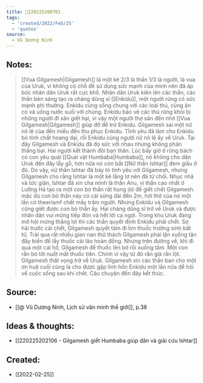 ```yaml
---
title: 💬220225200701
tags:
  - 'created/2022/Feb/25'
  - 'quotes'
source:
  - Vũ Dương Ninh
---
```


## Notes:
> [[Vua Gilgamesh|Gilgamesh]] là một kẻ  2/3 là thần 1/3 là người, là vua của Uruk, vì không có chỗ để sử dụng sức mạnh của mình nên đã áp bức nhân dân Uruk rất cực khổ. Nhân dân Uruk kiên lên các thần, các thần bèn sáng tạo ra chàng dũng sĩ [[Enkidu]], một người rừng có sức mạnh phi thường. Enkidu cùng sống chung với các loài thú, cùng ăn cỏ và uống nước suối với chúng.
> Enkidu bảo vệ các thú rừng khỏi bị những người đi săn giết hại, vì vậy một người thợ săn đến nhờ [[Vua Gilgamesh|Gilgamesh]] giúp đỡ để trừ Enkidu. Gilgamesh sai một nữ nô lệ của đền miếu đến thu phục Enkidu. TÌnh yêu đã làm cho Enkidu bỏ tính chất hoang dại, rồi Enkidu cùng người nữ nô lệ ấy về Uruk. Tại đây Gilgamesh và Enkidu đã đọ sức với nhau nhưng không phân thắng bại. Hai người kết thành đôi bạn thân.
> Lúc bấy giờ ở rừng bách có con yêu quái [[Quái vật Humbaba|Humbaba]], nó không cho dân Uruk đến đây lấy gỗ, hơn nữa nó còn bắt [[Nữ thần Ishtar]] đem giấu ở đó. Do vậy, nữ thần Ishtar đã bày tỏ tình yêu với Gilgamesh, nhưng Gilgamesh cho rằng Ishtar là một kẻ lẳng lơ nên đã từ chối.
> Nhục nhã và tức giận, Ishtar đã xin cha mình là thần Anu, vị thần cao nhất ở Lưỡng Hà tạo ra một con bò thần rất hung dữ để giết chết Gilgamesh. mặc dù con bò thần này có cái sừng dài đến 2m, hơi thở của nó một lần có theerlamf chết mấy trăm người. Nhưng Enkidu và Gilgamesh cũng giết được con bò thần ấy.
> Hai chàng dũng sĩ trở về Uruk và được nhân dân vui mừng tiếp đón và hết lời ca ngợi.
> Trong khu Uruk đang mở hội mừng thắng lợi thì các thần quyết định Enkidu phải chết.
> Sợ hãi trước cái chết, Gilgamesh quyết tâm đi tìm thuốc trường sinh bất tử. Trải qua rất nhiều gian nan thử thách Gilgamesh phải lặn xuống tận đấy biển để lấy thuốc cải lão hoàn đồng. Nhưng trên đường về, khi đi qua một cái hồ, Gilgamesh để thuốc lên bờ rồi xuống tắm. Một con rắn bò tới nuốt mất thuốc tiên. Chính vì vậy từ đó rắn già rắn lột. Gilgamesh thất vọng trở về Uruk.
> Gilgamesh xin các thần ban cho một ơn huệ cuối cùng là cho được gặp linh hồn Enkidu một lần nữa để hỏi về cuộc sống sau khi chết. Câu chuyện đến đây kết thúc.

## Source: 
- [[@ Vũ Dương Ninh, Lịch sử văn minh thế giới]], p.38

## Ideas & thoughts:
- [[220225202106 - Gilgamesh giết Humbaba giúp dân và giải cứu Ishtar]]

## Created:
- [[2022-02-25]]
